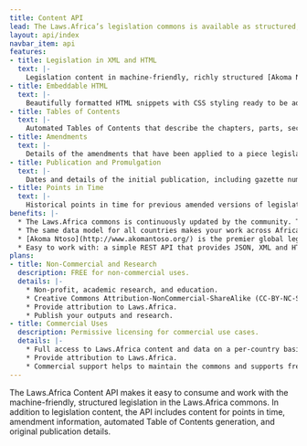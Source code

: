 ```yaml
---
title: Content API
lead: The Laws.Africa’s legislation commons is available as structured, machine-friendly Akoma Ntoso XML through the Laws.Africa Content API.
layout: api/index
navbar_item: api
features:
- title: Legislation in XML and HTML
  text: |-
    Legislation content in machine-friendly, richly structured [Akoma Ntoso XML](http://www.akomantoso.org/) and HTML formats. Work with entire Acts, or focus only on the chapters and sections you need.
- title: Embeddable HTML
  text: |-
    Beautifully formatted HTML snippets with CSS styling ready to be added to your website or app.
- title: Tables of Contents
  text: |-
    Automated Tables of Contents that describe the chapters, parts, sections and schedules of legislation without needing to work directly with XML or HTML.
- title: Amendments
  text: |-
    Details of the amendments that have been applied to a piece legislation, including links and details of the amending work.
- title: Publication and Promulgation
  text: |-
    Dates and details of the initial publication, including gazette numbers, and often with links to the gazette PDFs for reference purposes.
- title: Points in Time
  text: |-
    Historical points in time for previous amended versions of legislation, where available.
benefits: |-
  * The Laws.Africa commons is continuously updated by the community. This includes the maintenance of existing legislation and the addition of new countries and subject areas.
  * The same data model for all countries makes your work across Africa simpler.
  * [Akoma Ntoso](http://www.akomantoso.org/) is the premier global legislative markup standard. It’s an open, non-proprietary standard managed by [OASIS](https://www.oasis-open.org/).
  * Easy to work with: a simple REST API that provides JSON, XML and HTML. For many use cases, there is no need to work with XML directly.
plans:
- title: Non-Commercial and Research
  description: FREE for non-commercial uses.
  details: |-
    * Non-profit, academic research, and education.
    * Creative Commons Attribution-NonCommercial-ShareAlike (CC-BY-NC-SA) licencing.
    * Provide attribution to Laws.Africa.
    * Publish your outputs and research.
- title: Commercial Uses
  description: Permissive licensing for commercial use cases.
  details: |-
    * Full access to Laws.Africa content and data on a per-country basis.
    * Provide attribution to Laws.Africa.
    * Commercial support helps to maintain the commons and supports free access to the law, for everyone.
---
```


<p class="lead">The Laws.Africa Content API makes it easy to consume and work with the machine-friendly, structured legislation in the Laws.Africa commons. In addition to legislation content, the API includes content for points in time, amendment information, automated Table of Contents generation, and original publication details.</p>
